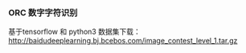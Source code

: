 ### ORC 数字字符识别
基于tensorflow 和 python3
数据集下载：http://baidudeeplearning.bj.bcebos.com/image_contest_level_1.tar.gz

